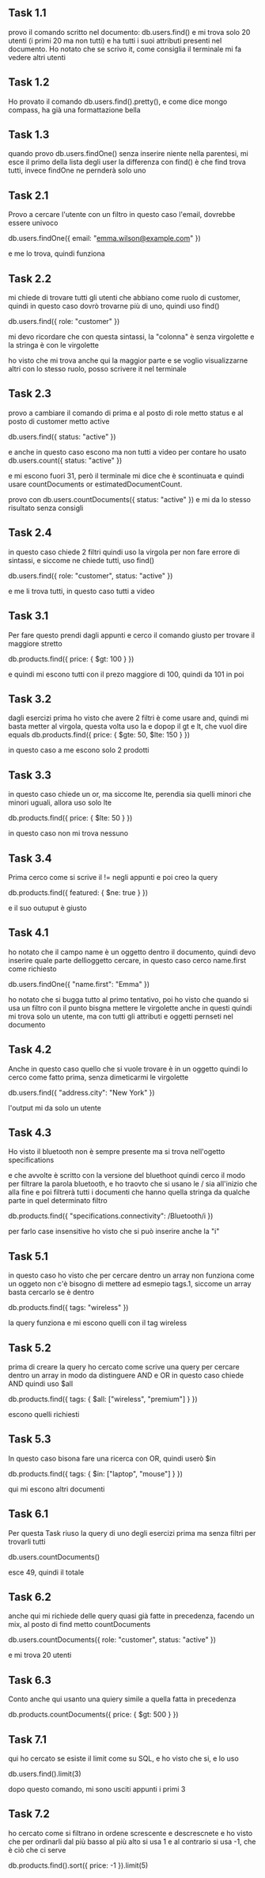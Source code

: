 ## Task 1.1

provo il comando scritto nel documento: 
db.users.find()
e mi trova solo 20 utenti (i primi 20 ma non tutti) e ha tutti i suoi attributi presenti nel documento. Ho notato che se scrivo it, come consiglia il terminale mi fa vedere altri utenti

## Task 1.2

Ho provato il comando db.users.find().pretty(), e come dice mongo compass, ha già una formattazione bella

## Task 1.3

quando provo db.users.findOne() senza inserire niente nella parentesi, mi esce il primo della lista degli user
la differenza con find() è che find trova tutti, invece findOne ne pernderà solo uno

## Task 2.1

Provo a cercare l'utente con un filtro in questo caso l'email, dovrebbe essere univoco

db.users.findOne({ email: "emma.wilson@example.com" })

e me lo trova, quindi funziona

## Task 2.2

mi chiede di trovare tutti gli utenti che abbiano come ruolo di customer, quindi in questo caso dovrò trovarne più di uno, quindi uso find()

db.users.find({ role: "customer" })

mi devo ricordare che con questa sintassi, la "colonna" è senza virgolette e la stringa è con le virgolette

ho visto che mi trova anche qui la maggior parte e se voglio visualizzarne altri con lo stesso ruolo, posso scrivere it nel terminale

## Task 2.3

provo a cambiare il comando di prima e al posto di role metto status e al posto di customer metto active

db.users.find({ status: "active" })

e anche in questo caso escono ma non tutti a video
per contare ho usato db.users.count({ status: "active" })

e mi escono fuori 31, però il terminale mi dice che è scontinuata e quindi usare countDocuments or estimatedDocumentCount.

provo con db.users.countDocuments({ status: "active" })
e mi da lo stesso risultato senza consigli

## Task 2.4

in questo caso chiede 2 filtri quindi uso la virgola per non fare errore di sintassi, e siccome ne chiede tutti, uso find()

db.users.find({
  role: "customer",
  status: "active"
})

e me li trova tutti, in questo caso tutti a video 

## Task 3.1

Per fare questo prendi dagli appunti e cerco il comando giusto per trovare il maggiore stretto

db.products.find({
  price: { $gt: 100 }
})

e quindi mi escono tutti con il prezo maggiore di 100, quindi da 101 in poi

## Task 3.2

dagli esercizi prima ho visto che avere 2 filtri è come usare and, quindi mi basta metter al virgola, questa volta uso la e dopop il gt e lt, che vuol dire equals
db.products.find({
  price: {
    $gte: 50,
    $lte: 150
  }
})


in questo caso a me escono solo 2 prodotti

## Task 3.3 

in questo caso chiede un or, ma siccome lte, perendia sia quelli minori che minori uguali, allora uso solo lte

db.products.find({
  price: { $lte: 50 }
})

in questo caso non mi trova nessuno

## Task 3.4

Prima cerco come si scrive il != negli appunti e poi creo la query

db.products.find({
  featured: { $ne: true }
})

e il suo outuput è giusto

## Task 4.1
ho notato che il campo name è un oggetto dentro il documento, quindi devo inserire quale parte dellìoggetto cercare, in questo caso cerco name.first come richiesto

db.users.findOne({
  "name.first": "Emma"
})

ho notato che si bugga tutto al primo tentativo, poi ho visto che quando si usa un filtro con il punto bisgna mettere le virgolette anche in questi
quindi mi trova solo un utente, ma con tutti gli attributi e oggetti pernseti nel documento

## Task 4.2

Anche in questo caso quello che si vuole trovare è in un oggetto quindi lo cerco come fatto prima, senza dimeticarmi le virgolette

db.users.find({
  "address.city": "New York"
})

l'output mi da solo un utente

## Task 4.3

Ho visto il bluetooth non è sempre presente ma si trova nell'ogetto specifications

e che avvolte è scritto con la versione del bluethoot quindi cerco il modo per filtrare la parola bluetooth, e ho traovto che si usano le / sia all'inizio che alla fine e poi filtrerà tutti i documenti che hanno quella stringa da qualche parte in quel determinato filtro

db.products.find({
  "specifications.connectivity": /Bluetooth/i
})

per farlo case insensitive ho visto che si può inserire anche la "i"

## Task 5.1

in questo caso ho visto che per cercare dentro un array non funziona come un oggeto
non c'è bisogno di mettere ad esmepio tags.1, siccome un array basta cercarlo se è dentro

db.products.find({
  tags: "wireless"
})

la query funziona e mi escono quelli con il tag wireless

## Task 5.2

prima di creare la query ho cercato come scrive una query per cercare dentro un array in modo da distinguere AND  e OR in questo caso chiede AND quindi uso $all

db.products.find({
  tags: { $all: ["wireless", "premium"] }
})

escono quelli richiesti

## Task 5.3

In questo caso bisona fare una ricerca con OR, quindi userò $in 

db.products.find({
  tags: { $in: ["laptop", "mouse"] }
})

qui mi escono altri documenti

## Task 6.1

Per questa Task riuso la query di uno degli esercizi prima ma senza filtri per trovarli tutti

db.users.countDocuments()

esce 49, quindi il totale 

## Task 6.2

anche qui mi richiede delle query quasi già fatte in precedenza, facendo un mix, al posto di find metto countDocuments

db.users.countDocuments({
  role: "customer",
  status: "active"
})

e mi trova 20 utenti

## Task 6.3

Conto anche qui usanto una quiery simile a quella fatta in precedenza

db.products.countDocuments({
  price: { $gt: 500 }
})

## Task 7.1

qui ho cercato se esiste il limit come su SQL, e ho visto che si, e lo uso 

db.users.find().limit(3)

dopo questo comando, mi sono usciti appunti i primi 3

## Task 7.2

ho cercato come si filtrano in ordene screscente e descrescnete e ho visto che per ordinarli dal più basso al più alto si usa 1 e al contrario si usa -1, che è ciò che ci serve

db.products.find().sort({ price: -1 }).limit(5)
